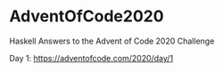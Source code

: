 # AdventOfCode2020
Haskell Answers to the Advent of Code 2020 Challenge

Day 1: https://adventofcode.com/2020/day/1